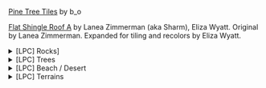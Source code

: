 [Pine Tree Tiles](https://opengameart.org/content/pine-tree-tiles) by b_o

[Flat Shingle Roof A](https://opengameart.org/content/liberated-pixel-cup-lpc-base-assets-sprites-map-tiles) by Lanea Zimmerman (aka Sharm), Eliza Wyatt.
Original by Lanea Zimmerman. Expanded for tiling and recolors by Eliza Wyatt.

<details>
    <summary>[LPC] Rocks]</summary>

    https://opengameart.org/content/lpc-rocks

    [LPC] Rocks by bluecarrot16, Johann Charlot, Yar, Hyptosis, Evert, Lanea Zimmerman (Sharm), Guillaume Lecollinet, Richard Kettering (Jetrel), Zachariah Husiar (Zabin), Jetrel, Hyptosis, Redshrike, Rayane Félix (RayaneFLX), Michele Bucelli (Buch) <https://opengameart.org/users/buch>

    Based on:

    Shoot'em up graphic kit
    Johann Charlot
    CC-BY-SA 3.0 / GPL 3.0
    https://opengameart.org/content/shootem-up-graphic-kit

    Isometric 64x64 Outside Tileset
    Yar
    CC-BY 3.0
    https://opengameart.org/content/isometric-64x64-outside-tileset

    Lots of Hyptosis' tiles organized!
    Hyptosis
    CC-BY 3.0
    https://opengameart.org/content/lots-of-hyptosis-tiles-organized

    Hyptosis rocks adapted by Evert
    CC-BY 3.0
    https://opengameart.org/comment/86070#comment-86070

    Liberated Pixel Cup (LPC) Base Assets
    Lanea Zimmerman (Sharm)
    CC-BY-SA 3.0 / CC-BY 3.0 / GPL 3.0
    https://opengameart.org/content/liberated-pixel-cup-lpc-base-assets-sprites-map-tiles

    BrowserQuest Sprites and Tiles
    Guillaume Lecollinet
    CC-BY-SA 3.0
    http://opengameart.org/content/browserquest-sprites-and-tiles

    ZRPG Tiles
    Richard Kettering aka (Jetrel),Zachariah Husiar aka (Zabin), Hyptosis, Sharm and Open Pixel Project.
    CC-BY-SA 3.0+
    https://opengameart.org/content/zrpg-tiles

    2d Lost Garden Zelda style tiles resized to 32x32 with additions
    Daniel Cook, Jetrel, Saphy (TMW), Zabin, Bertram
    CC-BY 3.0
    https://opengameart.org/content/2d-lost-garden-zelda-style-tiles-resized-to-32x32-with-additions
    Credit goes to Daniel Cook's 2d Circle Graphic Archive, Jetrel's mockups resized 32x32, Bertram's improvements, Zabin's modification and additions, Saphy (TMW) tall grass and please provide a link back to OGA and this submission.

    32x32 (and 16x16) RPG Tiles--Forest and some Interior Tiles
    Stephen Challener and the Open Surge team (http://opensnc.sourceforge.net)commissioned by Gaurav Munjal
    CC-BY 3.0
    https://opengameart.org/content/32x32-and-16x16-rpg-tiles-forest-and-some-interior-tiles

    16x16 Game Assets
    George Bailey
    CC-BY 4.0
    https://opengameart.org/content/16x16-game-assets

    RPG Terrains
    Rayane Félix (RayaneFLX)
    CC-BY-SA 3.0
    https://opengameart.org/content/rpg-terrains

    Outdoor 32x32 tileset
    Buch <https://opengameart.org/users/buch>
    CC0
    https://opengameart.org/content/outdoor-32x32-tileset

    Cute dungeon LPC edit
    Evert, Buch <https://opengameart.org/users/buch>
    CC-BY 3.0
    https://opengameart.org/content/cute-dungeon-lpc-edit
    https://opengameart.org/content/a-cute-dungeon

</details>

<details>
    <summary>[LPC] Trees</summary>

    https://opengameart.org/content/lpc-trees

    "[LPC] Trees Mega-Pack" by bluecarrot16, Jetrel, Zabin, Hyptosis, Surt, Buch, Johann Charlot, Stephen Challener and the Open Surge team (http://opensnc.sourceforge.net), Gaurav Munjal, Ivan Voirol (Silver IV)
    Guido Bos, Yar, Paulina Riva (PauR), William.Thompsonj, Casper Nilsson, Hyptosis, ansimuz, qubodup, Bart K., Blarumyrran, Lanea Zimmerman (Sharm), Leonard Pabin, Chris Phillips, Barbara Rivera, and Talosaurus.
    CC-BY-SA 3.0


    Lots of trees and plants from OGA (DB32) tilesets pack 1
    Jetrel, Zabin, Hyptosis, Surt
    CC0
    https://opengameart.org/content/lots-of-trees-and-plants-from-oga-db32-tilesets-pack-1

    The Field of the Floating Islands
    Buch <https://opengameart.org/users/buch>
    CC0
    https://opengameart.org/content/the-field-of-the-floating-islands

    Outdoor tiles, again
    Buch <https://opengameart.org/users/buch>
    CC-BY 2.0
    https://opengameart.org/content/outdoor-tiles-again

    Shoot'em up graphic kit
    Johann Charlot
    CC-BY-SA 3.0 / GPL 3.0
    https://opengameart.org/content/shootem-up-graphic-kit

    32x32 (and 16x16) RPG Tiles--Forest and some Interior Tiles
    Stephen Challener and the Open Surge team (http://opensnc.sourceforge.net)commissioned by Gaurav Munjal
    CC-BY 3.0
    https://opengameart.org/content/32x32-and-16x16-rpg-tiles-forest-and-some-interior-tiles

    Orthographic outdoor tiles
    Buch
    CC0
    https://opengameart.org/content/orthographic-outdoor-tiles

    Basic map 32x32 by Silver IV
    Ivan Voirol (Silver IV)
    CC-BY 3.0 / GPL 3.0 / GPL 2.0
    https://opengameart.org/content/basic-map-32x32-by-silver-iv

    old frogatto tile art
    Guido Bos
    CC0
    https://opengameart.org/content/old-frogatto-tile-art

    Generic Platformer Tiles
    surt
    CC0
    http://opengameart.org/content/generic-platformer-tiles

    Isometric 64x64 Outside Tileset
    Yar
    CC-BY 3.0
    https://opengameart.org/content/isometric-64x64-outside-tileset

    Nature tileset
    Paulina Riva (PauR)
    CC-BY 3.0
    https://opengameart.org/content/nature-tileset

    [LPC] Tree Recolors
    William.Thompsonj
    CC-BY-SA 3.0 / GPL 3.0
    https://opengameart.org/content/lpc-tree-recolors

    LPC C.Nilsson
    Casper Nilsson
    CC-BY-SA 3.0 / GPL 3.0
    https://opengameart.org/content/lpc-cnilsson

    Lots of Hyptosis' tiles organized!
    Hyptosis
    CC-BY 3.0
    https://opengameart.org/content/lots-of-hyptosis-tiles-organized

    Trees & Bushes
    ansimuz
    CC0
    http://opengameart.org/content/trees-bushes

    OGA Community Tileset: Nature
    qubodup, Bart K., Blarumyrran
    GPL 2.0 / GPL 3.0 / CC-BY-SA 3.0
    https://opengameart.org/content/oga-community-tileset-nature

    Liberated Pixel Cup (LPC) Base Assets
    Lanea Zimmerman (Sharm)
    CC-BY-SA 3.0 / CC-BY 3.0 / GPL 3.0
    https://opengameart.org/content/liberated-pixel-cup-lpc-base-assets-sprites-map-tiles

    Whispers of Avalon: Grassland Tileset
    Leonard Pabin
    CC-BY 3.0 / GPL 3.0 / GPL 2.0
    https://opengameart.org/content/whispers-of-avalon-grassland-tileset

    Team River Fox
    Chris Phillips, Barbara Rivera
    CC-BY-SA 3.0 / GPL 3.0
    https://opengameart.org/content/team-river-fox

    Concept Art for LPC Entry
    Barbara Rivera
    CC-BY-SA 3.0 / GPL 3.0
    https://opengameart.org/content/concept-art-for-lpc-entry

    Old Eastern Themed Building Tiles + Tree
    Talosaurus
    CC0
    https://opengameart.org/content/old-eastern-themed-building-tiles-tree

</details>

<details>
    <summary>[LPC] Beach / Desert</summary>

    https://opengameart.org/content/lpc-beach-desert

    "[LPC] Beach/Desert" by bluecarrot16, Guillaume Lecollinet, Johann Charlot, cynicmusic, Surt, vk, Yar, Buch, Jetrel, Zabin, Hyptosis, and Sharm.
    CC-BY-SA 3.0

    BrowserQuest Sprites and Tiles
    Guillaume Lecollinet
    CC-BY-SA 3.0
    http://opengameart.org/content/browserquest-sprites-and-tiles

    Shoot'em up graphic kit
    Johann Charlot
    CC-BY-SA 3.0 / GPL 3.0
    https://opengameart.org/content/shootem-up-graphic-kit

    Pixelsphere 32x32 Tileset + Grass + Trees
    cynicmusic
    CC0
    http://opengameart.org/content/pixelsphere-32x32-tileset-grass-trees

    trees
    Surt, vk
    CC0
    https://opengameart.org/content/trees-1

    Isometric 64x64 Outside Tileset
    Yar
    CC-BY 3.0
    https://opengameart.org/content/isometric-64x64-outside-tileset

    Tuxemon tileset
    Buch
    CC-BY-SA 3.0
    https://opengameart.org/content/tuxemon-tileset

    Lots of trees and plants from OGA (DB32) tilesets pack 1
    Jetrel, Zabin, Hyptosis, Surt
    CC0
    https://opengameart.org/content/lots-of-trees-and-plants-from-oga-db32-tilesets-pack-1

    Bone Planet
    Hyptosis
    CC0
    https://opengameart.org/content/bone-planet

    Whispers of Avalon: Desert Tileset
    Leonard Pabin, Ali-G
    CC-BY 3.0 / GPL 3.0 / GPL 2.0
    https://opengameart.org/content/whispers-of-avalon-desert-tileset

    [LPC] Arabic Elements
    Lanea Zimmerman (Sharm), William Thompson
    CC-BY 3.0 / GPL 3.0 / GPL 2.0 / OGA-BY 3.0
    https://opengameart.org/content/lpc-arabic-elements

    Lots of free 2d tiles and sprites by Hyptosis
    Hyptosis, Zabin
    CC-BY 3.0
    https://opengameart.org/content/lots-of-free-2d-tiles-and-sprites-by-hyptosis

</details>

<details>
    <summary>[LPC] Terrains</summary>

    https://opengameart.org/content/lpc-terrains

    "[LPC] Terrains" by bluecarrot16, Lanea Zimmerman (Sharm), Daniel Eddeland (Daneeklu), Richard Kettering (Jetrel), Zachariah Husiar (Zabin), Hyptosis, Casper Nilsson, Buko Studios, Nushio, ZaPaper, billknye, William Thompson, caeles, Redshrike, Bertram, and Rayane Félix (RayaneFLX)

    Liberated Pixel Cup (LPC) Base Assets (sprites & map tiles)
    Lanea Zimmerman (Sharm)
    CC-BY 3.0 / CC-BY-SA 3.0 / GPL 3.0
    https://opengameart.org/content/liberated-pixel-cup-lpc-base-assets-sprites-map-tiles

    [LPC] Farming tilesets, magic animations and UI elements
    Daniel Eddeland (Daneeklu)
    CC-BY-SA 3.0 / GPL 3.0
    https://opengameart.org/content/lpc-farming-tilesets-magic-animations-and-ui-elements

    ZRPG Tiles
    Richard Kettering (Jetrel), Zachariah Husiar (Zabin), Hyptosis, Lanea Zimmerman (Sharm), and Open Pixel Project.
    CC-BY-SA 3.0+
    https://opengameart.org/content/zrpg-tiles

    LPC C.Nilsson
    Casper Nilsson
    CC-BY-SA 3.0 / GPL 3.0
    https://opengameart.org/content/lpc-cnilsson

    Frozen Lake [LPC]
    Buko Studios (http://www.buko-studios.com/) Commissioned by PlayCraft: (www.playcraftapp.com)
    CC-BY 3.0
    https://opengameart.org/content/frozen-lake-lpc


    LPC Animated Water and waterfalls
    ZaPaper
    CC-BY-SA 3.0
    https://opengameart.org/content/lpc-animated-water-and-waterfalls

    LPC More Water Transitions
    billknye
    CC-BY-SA 3.0 / GPL 3.0
    https://opengameart.org/content/lpc-more-water-transitions

    [LPC] Sand+Rock Alt Colors
    William.Thompsonj, Daniel Eddeland
    CC-BY-SA 3.0 / GPL 3.0
    https://opengameart.org/content/lpc-sandrock-alt-colors

    [LPC] Colorful Sand + Deep Water!
    Nushio
    CC-BY-SA 3.0 / GPL 3.0
    https://opengameart.org/content/lpc-colorful-sand-deep-water

    LPC terrain extension
    caeles
    CC-BY-SA 3.0 / GPL 3.0
    https://opengameart.org/content/lpc-terrain-extension

    RPG Tiles: Cobble stone paths & town objects
    Zachariah Husiar (Zabin), Daniel Eddeland (Daneeklu), Richard Kettering (Jetrel), Hyptosis, Redshrike, Bertram
    CC-BY-SA 3.0
    https://opengameart.org/content/rpg-tiles-cobble-stone-paths-town-objects

    RPG Terrains
    Rayane Félix (RayaneFLX)
    CC-BY-SA 3.0
    https://opengameart.org/content/rpg-terrains

</details>
